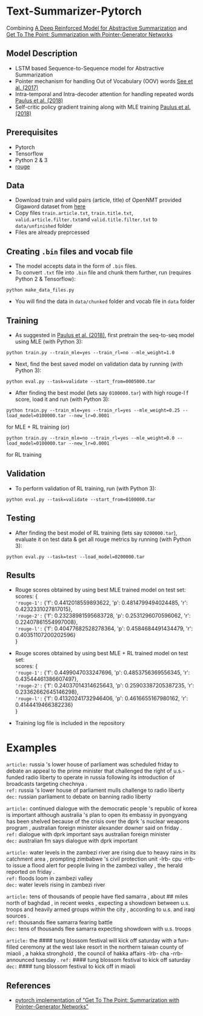 # Text-Summarizer-Pytorch
Combining [A Deep Reinforced Model for Abstractive Summarization](https://arxiv.org/pdf/1705.04304.pdf) and [Get To The Point: Summarization with Pointer-Generator Networks](https://arxiv.org/pdf/1704.04368.pdf)

## Model Description
* LSTM based Sequence-to-Sequence model for Abstractive Summarization
* Pointer mechanism for handling Out of Vocabulary (OOV) words [See et al. (2017)](https://arxiv.org/pdf/1704.04368.pdf)
* Intra-temporal and Intra-decoder attention for handling repeated words [Paulus et al. (2018)](https://arxiv.org/pdf/1705.04304.pdf)
* Self-critic policy gradient training along with MLE training [Paulus et al. (2018)](https://arxiv.org/pdf/1705.04304.pdf)

## Prerequisites
* Pytorch
* Tensorflow
* Python 2 & 3
* [rouge](https://github.com/pltrdy/rouge) 

## Data
* Download train and valid pairs (article, title) of OpenNMT provided Gigaword dataset from [here](https://github.com/harvardnlp/sent-summary)
* Copy files ```train.article.txt```, ```train.title.txt```, ```valid.article.filter.txt```and ```valid.title.filter.txt``` to ```data/unfinished``` folder
* Files are already preprcessed

## Creating ```.bin``` files and vocab file
* The model accepts data in the form of ```.bin``` files.
* To convert ```.txt``` file into ```.bin``` file and chunk them further, run (requires Python 2 & Tensorflow):
```
python make_data_files.py
```
* You will find the data in ```data/chunked``` folder and vocab file in ```data``` folder

## Training
* As suggested in [Paulus et al. (2018)](https://arxiv.org/pdf/1705.04304.pdf), first pretrain the seq-to-seq model using MLE (with Python 3):
```
python train.py --train_mle=yes --train_rl=no --mle_weight=1.0
```
* Next, find the best saved model on validation data by running (with Python 3):
```
python eval.py --task=validate --start_from=0005000.tar
```
* After finding the best model (lets say ```0100000.tar```) with high rouge-l f score, load it and run (with Python 3):
```
python train.py --train_mle=yes --train_rl=yes --mle_weight=0.25 --load_model=0100000.tar --new_lr=0.0001
```
for MLE + RL training (or)
```
python train.py --train_mle=no --train_rl=yes --mle_weight=0.0 --load_model=0100000.tar --new_lr=0.0001
```
for RL training

## Validation
* To perform validation of RL training, run (with Python 3):
```
python eval.py --task=validate --start_from=0100000.tar
```
## Testing
* After finding the best model of RL training (lets say ```0200000.tar```), evaluate it on test data & get all rouge metrics by running (with Python 3):
```
python eval.py --task=test --load_model=0200000.tar
```

## Results
* Rouge scores obtained by using best MLE trained model on test set:  
scores: {  
```'rouge-1':``` {'f': 0.4412018559893622, 'p': 0.4814799494024485, 'r': 0.4232331027817015},  
```'rouge-2':``` {'f': 0.23238981595683728, 'p': 0.2531296070596062, 'r': 0.22407861554997008},  
```'rouge-l':``` {'f': 0.40477682528278364, 'p': 0.4584684491434479, 'r': 0.40351107200202596}  
}

* Rouge scores obtained by using best MLE + RL trained model on test set:  
scores: {  
```'rouge-1':``` {'f': 0.4499047033247696, 'p': 0.4853756369556345, 'r': 0.43544461386607497},  
```'rouge-2':``` {'f': 0.24037014314625643, 'p': 0.25903387205387235, 'r': 0.23362662645146298},  
```'rouge-l':``` {'f': 0.41320241732946406, 'p': 0.4616655167980162, 'r': 0.4144419466382236}  
}

* Training log file is included in the repository

# Examples
```article:``` russia 's lower house of parliament was scheduled friday to debate an appeal to the prime minister that challenged the right of u.s.-funded radio liberty to operate in russia following its introduction of broadcasts targeting chechnya .  
```ref:``` russia 's lower house of parliament mulls challenge to radio liberty  
```dec:``` russian parliament to debate on banning radio liberty  

```article:``` continued dialogue with the democratic people 's republic of korea is important although australia 's plan to open its embassy in pyongyang has been shelved because of the crisis over the dprk 's nuclear weapons program , australian foreign minister alexander downer said on friday .  
```ref:``` dialogue with dprk important says australian foreign minister  
```dec:``` australian fm says dialogue with dprk important  

```article:``` water levels in the zambezi river are rising due to heavy rains in its catchment area , prompting zimbabwe 's civil protection unit -lrb- cpu -rrb- to issue a flood alert for people living in the zambezi valley , the herald reported on friday .  
```ref:``` floods loom in zambezi valley  
```dec:``` water levels rising in zambezi river  

```article:``` tens of thousands of people have fled samarra , about ## miles north of baghdad , in recent weeks , expecting a showdown between u.s. troops and heavily armed groups within the city , according to u.s. and iraqi sources .  
```ref:``` thousands flee samarra fearing battle  
```dec:``` tens of thousands flee samarra expecting showdown with u.s. troops  

```article:``` the #### tung blossom festival will kick off saturday with a fun-filled ceremony at the west lake resort in the northern taiwan county of miaoli , a hakka stronghold , the council of hakka affairs -lrb- cha -rrb- announced tuesday . 
```ref:``` #### tung blossom festival to kick off saturday  
```dec:``` #### tung blossom festival to kick off in miaoli  

## References
* [pytorch implementation of "Get To The Point: Summarization with Pointer-Generator Networks"](https://github.com/atulkum/pointer_summarizer)
